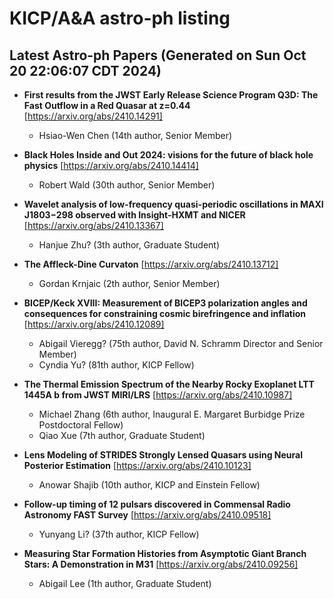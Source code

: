 # KICP/A&A astro-ph listing

## Latest Astro-ph Papers (Generated on Sun Oct 20 22:06:07 CDT 2024)

- **First results from the JWST Early Release Science Program Q3D: The Fast Outflow in a Red Quasar at z=0.44**
[https://arxiv.org/abs/2410.14291]
  + Hsiao-Wen Chen (14th author, Senior Member)

- **Black Holes Inside and Out 2024: visions for the future of black hole physics**
[https://arxiv.org/abs/2410.14414]
  + Robert Wald (30th author, Senior Member)

- **Wavelet analysis of low-frequency quasi-periodic oscillations in MAXI J1803$-$298 observed with Insight-HXMT and NICER**
[https://arxiv.org/abs/2410.13367]
  + Hanjue Zhu? (3th author, Graduate Student)

- **The Affleck-Dine Curvaton**
[https://arxiv.org/abs/2410.13712]
  + Gordan Krnjaic (2th author, Senior Member)

- **BICEP/Keck XVIII: Measurement of BICEP3 polarization angles and consequences for constraining cosmic birefringence and inflation**
[https://arxiv.org/abs/2410.12089]
  + Abigail Vieregg? (75th author, David N. Schramm Director and Senior Member)
  + Cyndia Yu? (81th author, KICP Fellow)

- **The Thermal Emission Spectrum of the Nearby Rocky Exoplanet LTT 1445A b from JWST MIRI/LRS**
[https://arxiv.org/abs/2410.10987]
  + Michael Zhang (6th author, Inaugural E. Margaret Burbidge Prize Postdoctoral Fellow)
  + Qiao Xue (7th author, Graduate Student)

- **Lens Modeling of STRIDES Strongly Lensed Quasars using Neural Posterior Estimation**
[https://arxiv.org/abs/2410.10123]
  + Anowar Shajib (10th author, KICP and Einstein Fellow)

- **Follow-up timing of 12 pulsars discovered in Commensal Radio Astronomy FAST Survey**
[https://arxiv.org/abs/2410.09518]
  + Yunyang Li? (37th author, KICP Fellow)

- **Measuring Star Formation Histories from Asymptotic Giant Branch Stars: A Demonstration in M31**
[https://arxiv.org/abs/2410.09256]
  + Abigail Lee (1th author, Graduate Student)

